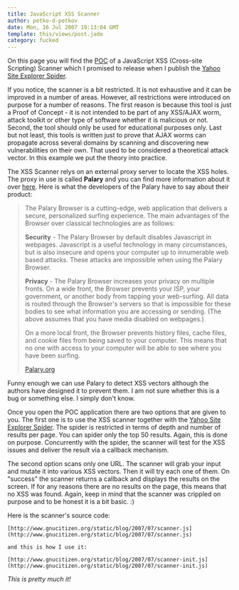 ```yaml
---
title: JavaScript XSS Scanner
author: petko-d-petkov
date: Mon, 16 Jul 2007 19:13:04 GMT
template: this/views/post.jade
category: fucked
---
```


On this page you will find the [POC](http://www.gnucitizen.org/static/blog/2007/07/scanner.htm) of a JavaScript XSS (Cross-site Scripting) Scanner which I promised to release when I publish the [Yahoo Site Explorer Spider](/blog/yahoo-site-explorer-spider).

If you notice, the scanner is a bit restricted. It is not exhaustive and it can be improved in a number of areas. However, all restrictions were introduced on purpose for a number of reasons. The first reason is because this tool is just a Proof of Concept - it is not intended to be part of any XSS/AJAX worm, attack toolkit or other type of software whether it is malicious or not. Second, the tool should only be used for educational purposes only. Last but not least, this tools is written just to prove that AJAX worms can propagate across several domains by scanning and discovering new vulnerabilities on their own. That used to be considered a theoretical attack vector. In this example we put the theory into practice.

The XSS Scanner relys on an external proxy server to locate the XSS holes. The proxy in use is called **Palary** and you can find more information about it over [here](http://palary.org/). Here is what the developers of the Palary have to say about their product:

> The Palary Browser is a cutting-edge, web application that delivers a secure, personalized surfing experience. The main advantages of the Browser over classical technologies are as follows:
> 
> **Security** - The Palary Browser by default disables Javascript in webpages. Javascript is a useful technology in many circumstances, but is also insecure and opens your computer up to innumerable web based attacks. These attacks are impossible when using the Palary Browser.
> 
> **Privacy** - The Palary Browser increases your privacy on multiple fronts. On a wide front, the Browser prevents your ISP, your government, or another body from tapping your web-surfing. All data is routed through the Browser's servers so that is impossible for these bodies to see what information you are accessing or sending. (The above assumes that you have media disabled on webpages.)
> 
> On a more local front, the Browser prevents history files, cache files, and cookie files from being saved to your computer. This means that no one with access to your computer will be able to see where you have been surfing.
> 
> [Palary.org](http://palary.org/)

Funny enough we can use Palary to detect XSS vectors although the authors have designed it to prevent them. I am not sure whether this is a bug or something else. I simply don't know.

Once you open the POC application there are two options that are given to you. The first one is to use the XSS scanner together with the [Yahoo Site Explorer Spider](/blog/yahoo-site-explorer-spider). The spider is restricted in terms of depth and number of results per page. You can spider only the top 50 results. Again, this is done on purpose. Concurrently with the spider, the scanner will test for the XSS issues and deliver the result via a callback mechanism.

The second option scans only one URL. The scanner will grab your input and mutate it into various XSS vectors. Then it will try each one of them. On "success" the scanner returns a callback and displays the results on the screen. If for any reasons there are no results on the page, this means that no XSS was found. Again, keep in mind that the scanner was crippled on purpose and to be honest it is a bit basic. :)

Here is the scanner's source code:

    [http://www.gnucitizen.org/static/blog/2007/07/scanner.js](http://www.gnucitizen.org/static/blog/2007/07/scanner.js)

    and this is how I use it:

    [http://www.gnucitizen.org/static/blog/2007/07/scanner-init.js](http://www.gnucitizen.org/static/blog/2007/07/scanner-init.js)

_This is pretty much it!_
